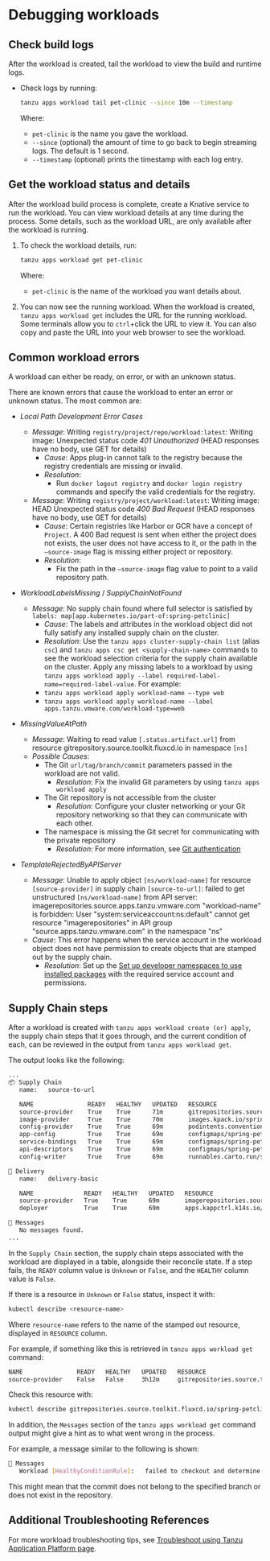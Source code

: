 # Debugging workloads

## <a id="check-build-logs"></a> Check build logs

After the workload is created, tail the workload to view the build and runtime logs.

- Check logs by running:

    ```bash
    tanzu apps workload tail pet-clinic --since 10m --timestamp
    ```

    Where:

    - `pet-clinic` is the name you gave the workload.
    - `--since` (optional) the amount of time to go back to begin streaming logs. The default is 1 second.
    - `--timestamp` (optional) prints the timestamp with each log entry.

## <a id="workload-status"></a> Get the workload status and details

After the workload build process is complete, create a Knative service to run the workload.
You can view workload details at any time during the process. Some details, such as the workload URL, are only available after the workload is running.

1. To check the workload details, run:

    ```bash
    tanzu apps workload get pet-clinic
    ```

    Where:

    - `pet-clinic` is the name of the workload you want details about.

2. You can now see the running workload. When the workload is created, `tanzu apps workload get` includes the URL for the running workload. Some terminals allow you to `ctrl`+click the URL to view it. You can also copy and paste the URL into your web browser to see the workload.

## <a id="common-workload-errors"></a> Common workload errors

A workload can either be ready, on error, or with an unknown status.

There are known errors that cause the workload to enter an error or unknown status. The most common are:

- *Local Path Development Error Cases*
	- *Message*: Writing `registry/project/repo/workload:latest`: Writing image: Unexpected status code *401 Unauthorized* (HEAD responses have no body, use GET for details)
		- *Cause*: Apps plug-in cannot talk to the registry because the registry credentials are missing or invalid.
		- *Resolution*:
			- Run  `docker logout registry` and `docker login registry` commands and specify the valid credentials for the registry.
	- *Message*: Writing `registry/project/workload:latest`: Writing image: HEAD Unexpected status code *400 Bad Request* (HEAD responses have no body, use GET for details)
		- *Cause*: Certain registries like Harbor or GCR have a concept of `Project`. A 400 Bad request is sent when either the project does not exists, the user does not have access to it, or the path in the `—source-image` flag is missing either project or repository.
		- *Resolution*:
			- Fix the path in the `—source-image` flag value to point to a valid repository path.

- *WorkloadLabelsMissing* / *SupplyChainNotFound*
	- *Message*: No supply chain found where full selector is satisfied by `labels: map[app.kubernetes.io/part-of:spring-petclinic]`
		- *Cause*: The labels and attributes in the workload object did not fully satisfy any installed supply chain on the cluster.
		- *Resolution*: Use the `tanzu apps cluster-supply-chain list` (alias `csc`) and `tanzu apps csc get <supply-chain-name>` commands to see the workload selection criteria for the supply chain available on the cluster. Apply any missing labels to a workload by using `tanzu apps workload apply --label required-label-name=required-label-value`. For example:
		-  `tanzu apps workload apply workload-name —-type web`
		-  `tanzu apps workload apply workload-name --label apps.tanzu.vmware.com/workload-type=web`

- *MissingValueAtPath*
	- *Message*: Waiting to read value `[.status.artifact.url]` from resource gitrepository.source.toolkit.fluxcd.io  in namespace `[ns]`
	- *Possible Causes*:
		- The Git `url/tag/branch/commit` parameters passed in the workload are not valid.
			- *Resolution*: Fix the invalid Git parameters by using `tanzu apps workload apply`
		- The Git repository is not accessible from the cluster
			- *Resolution*: Configure your cluster networking or your Git repository networking so that they can communicate with each other.
		- The namespace is missing the Git secret for communicating with the private repository
			- *Resolution*: For more information, see [Git authentication](../../scc/git-auth.hbs.md)

- *TemplateRejectedByAPIServer*
	- *Message*: Unable to apply object `[ns/workload-name]` for resource `[source-provider]` in supply chain `[source-to-url]`: failed to get unstructured `[ns/workload-name]` from API server: imagerepositories.source.apps.tanzu.vmware.com "workload-name" is forbidden: User "system:serviceaccount:ns:default" cannot get resource "imagerepositories" in API group "source.apps.tanzu.vmware.com" in the namespace "ns"
	- *Cause*: This error happens when the service account in the workload object does not have permission to create objects that are stamped out by the supply chain.
		- *Resolution*: Set up the [Set up developer namespaces to use installed packages](../../scst-store/developer-namespace-setup.hbs.md) with the required service account and permissions.

## <a id="steps-failure"></a> Supply Chain steps

After a workload is created with `tanzu apps workload create (or) apply`, the supply chain steps that it goes through, and the current condition of each, can be reviewed in the output from `tanzu apps workload get`.

The output looks like the following:

```bash
...
📦 Supply Chain
   name:   source-to-url

   NAME               READY   HEALTHY   UPDATED   RESOURCE
   source-provider    True    True      71m       gitrepositories.source.toolkit.fluxcd.io/spring-petclinic
   image-provider     True    True      70m       images.kpack.io/spring-petclinic
   config-provider    True    True      69m       podintents.conventions.carto.run/spring-petclinic
   app-config         True    True      69m       configmaps/spring-petclinic
   service-bindings   True    True      69m       configmaps/spring-petclinic-with-claims
   api-descriptors    True    True      69m       configmaps/spring-petclinic-with-api-descriptors
   config-writer      True    True      69m       runnables.carto.run/spring-petclinic-config-writer

🚚 Delivery
   name:   delivery-basic

   NAME              READY   HEALTHY   UPDATED   RESOURCE
   source-provider   True    True      69m       imagerepositories.source.apps.tanzu.vmware.com/spring-petclinic-delivery
   deployer          True    True      69m       apps.kappctrl.k14s.io/spring-petclinic

💬 Messages
   No messages found.
...
```

In the `Supply Chain` section, the supply chain steps associated with the workload are displayed in a table, alongside their reconcile state. If a step fails, the `READY` column value is `Unknown` or `False`, and the `HEALTHY` column value is `False`.

If there is a resource in `Unknown` or `False` status, inspect it with:

```bash
kubectl describe <resource-name>
```

Where `resource-name` refers to the name of the stamped out resource, displayed in `RESOURCE` column.

For example, if something like this is retrieved in `tanzu apps workload get` command:

```bash
NAME               READY   HEALTHY   UPDATED   RESOURCE
source-provider    False   False     3h12m     gitrepositories.source.toolkit.fluxcd.io/spring-petclinic
```

Check this resource with:

```bash
kubectl describe gitrepositories.source.toolkit.fluxcd.io/spring-petclinic
```

In addition, the `Messages` section of the `tanzu apps workload get` command output might give a hint as to what went wrong in the process.

For example, a message similar to the following is shown:

```bash
💬 Messages
   Workload [HealthyConditionRule]:   failed to checkout and determine revision: failed to resolve commit object for '425ae9a2a2f84d195a9f3862668e8b2abf81418a': object not found
```

This might mean that the commit does not belong to the specified branch or does not exist in the repository.

## <a id="additional-troubleshooting"></a>Additional Troubleshooting References

For more workload troubleshooting tips, see [Troubleshoot using Tanzu Application Platform page](../../troubleshooting-tap/troubleshoot-using-tap.hbs.md).

